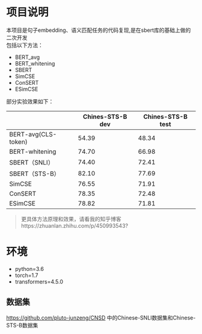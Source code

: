 # 项目说明
本项目是句子embedding、语义匹配任务的代码复现,是在sbert库的基础上做的二次开发  
包括以下方法：
- BERT_avg
- BERT_whitening
- SBERT
- SimCSE
- ConSERT
- ESimCSE  

部分实验效果如下：   
 
|                | Chines-STS-B dev | Chines-STS-B test |   
| ------------------------------ | ----- | --- |    
| BERT-avg(CLS-token)      | 54.39 | 48.34 |     
| BERT-whitening    | 74.70 | 66.98 |     
| SBERT（SNLI）             | 74.40 | 72.41 |       
| SBERT（STS-B）        | 82.10 | 77.69 |     
| SimCSE        | 76.55 | 71.91 |     
| ConSERT        | 78.35 | 72.48 |    
| ESimCSE        | 78.82 | 71.81 |    

>更具体方法原理和效果，请看我的知乎博客https://zhuanlan.zhihu.com/p/450993543?
# 环境
- python=3.6
- torch=1.7
- transformers=4.5.0

## 数据集
https://github.com/pluto-junzeng/CNSD 中的Chinese-SNLI数据集和Chinese-STS-B数据集 

